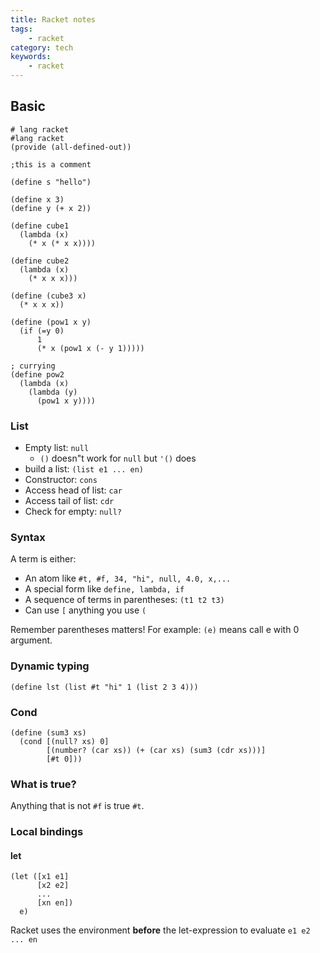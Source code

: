 ```yaml
---
title: Racket notes
tags:
    - racket
category: tech
keywords:
    - racket
---
```


## Basic

```racket
# lang racket
#lang racket
(provide (all-defined-out))

;this is a comment

(define s "hello")

(define x 3)
(define y (+ x 2))

(define cube1
  (lambda (x)
    (* x (* x x))))

(define cube2
  (lambda (x)
    (* x x x)))

(define (cube3 x)
  (* x x x))

(define (pow1 x y)
  (if (=y 0)
      1
      (* x (pow1 x (- y 1)))))

; currying
(define pow2
  (lambda (x)
    (lambda (y)
      (pow1 x y))))

```

### List

* Empty list: `null`
	* `()` doesn"t work for `null` but `'()` does
* build a list: `(list e1 ... en)`
* Constructor: `cons`
* Access head of list: `car`
* Access tail of list: `cdr`
* Check for empty: `null?`

### Syntax

A term is either:
* An atom like `#t, #f, 34, "hi", null, 4.0, x,...`
* A special form like `define, lambda, if`
* A sequence of terms in parentheses: `(t1 t2 t3)`
* Can use `[` anything you use `(`

Remember parentheses matters! For example:
`(e)` means call e with 0 argument.

### Dynamic typing

```racket
(define lst (list #t "hi" 1 (list 2 3 4)))
```

### Cond

```racket
(define (sum3 xs)
  (cond [(null? xs) 0]
        [(number? (car xs)) (+ (car xs) (sum3 (cdr xs)))]
        [#t 0]))
```

### What is true?

Anything that is not `#f` is true `#t`.

### Local bindings

#### let

```racket
(let ([x1 e1]
      [x2 e2]
      ...
      [xn en])
  e)
```

Racket uses the environment **before** the let-expression to evaluate `e1 e2 ... en`
<!--stackedit_data:
eyJoaXN0b3J5IjpbMTE3NjE2NjY5NSw1NDgwNDQzMzksLTE0Mz
YwMjE0OTUsMjEwMjAyNjYzMywxNDMyNTE1MTU1LC0xMDYwMDY1
Mjc3LDE4MDMyNjc1OCwxNzgyMzM5NDk1LC0xNzg0NDY0Mjg2LD
kxODE2NjExMywtOTY3NzI3ODMwLC0xNzg0NDY0Mjg2LC0xNzg0
NDY0Mjg2LC0xOTkyMTcxNjgwXX0=
-->